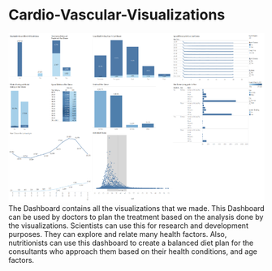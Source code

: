 # Cardio-Vascular-Visualizations

![alt text](https://github.com/spurthy99/Cardio-Vascular-Visualizations/blob/main/Images/Dashboard.png)
The Dashboard contains all the visualizations that we made. This Dashboard can be used by doctors to plan the treatment based on the analysis done by the visualizations. Scientists can use this for research and development purposes. They can explore and relate many health factors. Also, nutritionists can use this dashboard to create a balanced diet plan for the consultants who approach them based on their health conditions, and age factors.
